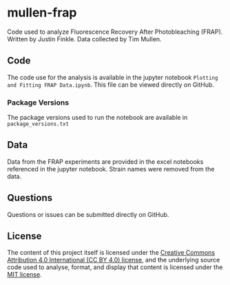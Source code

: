 # mullen-frap
Code used to analyze Fluorescence Recovery After Photobleaching (FRAP). Written by Justin Finkle. Data collected by Tim Mullen. 

## Code
The code use for the analysis is available in the jupyter notebook `Plotting and Fitting FRAP Data.ipynb`. This file can be viewed directly on GitHub.

### Package Versions
The package versions used to run the notebook are available in `package_versions.txt`

## Data
Data from the FRAP experiments are provided in the excel notebooks referenced in the jupyter notebook. Strain names were removed from the data. 

## Questions
Questions or issues can be submitted directly on GitHub.

## License
The content of this project itself is licensed under the [Creative Commons Attribution 4.0 International (CC BY 4.0) license](https://creativecommons.org/licenses/by/4.0/), and the underlying source code used to analyse, format, and display that content is licensed under the [MIT license](https://github.com/github/choosealicense.com/blob/gh-pages/LICENSE.md).
